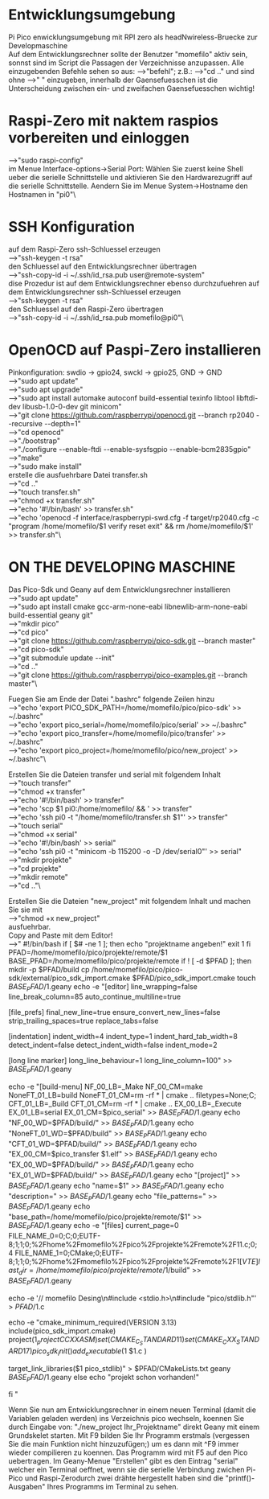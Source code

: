 # Entwicklungsumgebung
Pi Pico enwicklungsumgebung mit RPI zero als headNwireless-Bruecke zur Developmaschine\
Auf dem Entwicklungsrechner sollte der Benutzer "momefilo" aktiv sein, sonnst sind im Script die Passagen der Verzeichnisse anzupassen.
Alle einzugebenden Befehle sehen so aus: -->"befehl"; z.B.: -->"cd .."
und sind ohne -->" " einzugeben, innerhalb der Gaensefuesschen ist die Unterscheidung zwischen
ein- und zweifachen Gaensefuesschen wichtig!

# Raspi-Zero mit naktem raspios vorbereiten und einloggen
-->"sudo raspi-config"\
im Menue Interface-options->Serial Port: Wählen Sie zuerst keine Shell ueber
die serielle Schnittstelle und aktivieren Sie den Hardwarezugriff auf die serielle Schnittstelle.
Aendern Sie im Menue System->Hostname den Hostnamen in "pi0"\

# SSH Konfiguration
auf dem Raspi-Zero ssh-Schluessel erzeugen\
-->"ssh-keygen -t rsa"\
den Schluessel auf den Entwicklungsrechner übertragen\
-->"ssh-copy-id -i ~/.ssh/id_rsa.pub user@remote-system"\
dise Prozedur ist auf dem Entwicklungsrechner ebenso durchzufuehren
auf dem Entwicklungsrechner ssh-Schluessel erzeugen\
-->"ssh-keygen -t rsa"\
den Schluessel auf den Raspi-Zero übertragen\
-->"ssh-copy-id -i ~/.ssh/id_rsa.pub momefilo@pi0"\

# OpenOCD auf Paspi-Zero installieren
Pinkonfiguration: swdio -> gpio24, swckl -> gpio25, GND -> GND\
-->"sudo apt update"\
-->"sudo apt upgrade"\
-->"sudo apt install automake autoconf build-essential texinfo libtool libftdi-dev libusb-1.0-0-dev git minicom"\
-->"git clone https://github.com/raspberrypi/openocd.git --branch rp2040 --recursive --depth=1"\
-->"cd openocd"\
-->"./bootstrap"\
-->"./configure --enable-ftdi --enable-sysfsgpio --enable-bcm2835gpio"\
-->"make"\
-->"sudo make install"\
erstelle die ausfuehrbare Datei transfer.sh\
-->"cd .."\
-->"touch transfer.sh"\
-->"chmod +x transfer.sh"\
-->"echo '#!/bin/bash' >> transfer.sh"\
-->"echo 'openocd -f interface/raspberrypi-swd.cfg -f target/rp2040.cfg -c "program /home/momefilo/$1 verify reset exit" && rm /home/momefilo/$1' >> transfer.sh"\

# ON THE DEVELOPING MASCHINE
Das Pico-Sdk und Geany auf dem Entwicklungsrechner installieren\
-->"sudo apt update"\
-->"sudo apt install cmake gcc-arm-none-eabi libnewlib-arm-none-eabi build-essential geany git"\
-->"mkdir pico"\
-->"cd pico"\
-->"git clone https://github.com/raspberrypi/pico-sdk.git --branch master"\
-->"cd pico-sdk"\
-->"git submodule update --init"\
-->"cd .."\
-->"git clone https://github.com/raspberrypi/pico-examples.git --branch master"\

Fuegen Sie am Ende der Datei ".bashrc" folgende Zeilen hinzu\
-->"echo 'export PICO_SDK_PATH=/home/momefilo/pico/pico-sdk' >> ~/.bashrc"\
-->"echo 'export pico_serial=/home/momefilo/pico/serial' >> ~/.bashrc"\
-->"echo 'export pico_transfer=/home/momefilo/pico/transfer' >> ~/.bashrc"\
-->"echo 'export pico_project=/home/momefilo/pico/new_project' >> ~/.bashrc"\

Erstellen Sie die Dateien transfer und serial mit folgendem Inhalt\
-->"touch transfer"\
-->"chmod +x transfer"\
-->"echo '#!/bin/bash' >> transfer"\
-->"echo 'scp $1 pi0:/home/momefilo/ && \' >> transfer"\
-->"echo 'ssh pi0 -t "/home/momefilo/transfer.sh $1"' >> transfer"\
-->"touch serial"\
-->"chmod +x serial"\
-->"echo '#!/bin/bash' >> serial"\
-->"echo 'ssh pi0 -t "minicom -b 115200 -o -D /dev/serial0"' >> serial"\
-->"mkdir projekte"\
-->"cd projekte"\
-->"mkdir remote"\
-->"cd .."\

Erstellen Sie die Dateien "new_project" mit folgendem Inhalt und machen Sie sie mit\
-->"chmod +x new_project"\
ausfuehrbar.\
Copy and Paste mit dem Editor!\
-->"
#!/bin/bash
if [ $# -ne 1 ]; then
	echo "projektname angeben!"
 	exit 1
fi
PFAD=/home/momefilo/pico/projekte/remote/$1
BASE_PFAD=/home/momefilo/pico/projekte/remote
if  ! [ -d $PFAD ]; then
mkdir -p $PFAD/build
cp /home/momefilo/pico/pico-sdk/external/pico_sdk_import.cmake $PFAD/pico_sdk_import.cmake
touch $BASE_PFAD/$1.geany
echo -e "[editor]
line_wrapping=false
line_break_column=85
auto_continue_multiline=true

[file_prefs]
final_new_line=true
ensure_convert_new_lines=false
strip_trailing_spaces=true
replace_tabs=false

[indentation]
indent_width=4
indent_type=1
indent_hard_tab_width=8
detect_indent=false
detect_indent_width=false
indent_mode=2

[long line marker]
long_line_behaviour=1
long_line_column=100" >> $BASE_PFAD/$1.geany

echo -e "[build-menu]
NF_00_LB=_Make
NF_00_CM=make
NoneFT_01_LB=build
NoneFT_01_CM=rm -rf * | cmake ..
filetypes=None;C;
CFT_01_LB=_Build
CFT_01_CM=rm -rf * | cmake ..
EX_00_LB=_Execute
EX_01_LB=serial
EX_01_CM=$pico_serial" >> $BASE_PFAD/$1.geany
echo "NF_00_WD=$PFAD/build/" >> $BASE_PFAD/$1.geany
echo "NoneFT_01_WD=$PFAD/build" >> $BASE_PFAD/$1.geany
echo "CFT_01_WD=$PFAD/build/"  >> $BASE_PFAD/$1.geany
echo "EX_00_CM=$pico_transfer $1.elf"  >> $BASE_PFAD/$1.geany
echo "EX_00_WD=$PFAD/build/"  >> $BASE_PFAD/$1.geany
echo "EX_01_WD=$PFAD/build/"  >> $BASE_PFAD/$1.geany
echo "[project]" >> $BASE_PFAD/$1.geany
echo "name=$1" >> $BASE_PFAD/$1.geany
echo "description=" >> $BASE_PFAD/$1.geany
echo "file_patterns=" >> $BASE_PFAD/$1.geany
echo "base_path=/home/momefilo/pico/projekte/remote/$1" >> $BASE_PFAD/$1.geany
echo -e "[files]
current_page=0
FILE_NAME_0=0;C;0;EUTF-8;1;1;0;%2Fhome%2Fmomefilo%2Fpico%2Fprojekte%2Fremote%2F$1%2F$1.c;0;4
FILE_NAME_1=0;CMake;0;EUTF-8;1;1;0;%2Fhome%2Fmomefilo%2Fpico%2Fprojekte%2Fremote%2F$1%2FCMakeLists.txt;0;4
[VTE]
last_dir=/home/momefilo/pico/projekte/remote/$1/build" >> $BASE_PFAD/$1.geany

echo -e '// momefilo Desing\n#include <stdio.h>\n#include "pico/stdlib.h"' > $PFAD/$1.c

echo -e "cmake_minimum_required(VERSION 3.13)
include(pico_sdk_import.cmake)
project($1_project C CXX ASM)
set(CMAKE_C_STANDARD 11)
set(CMAKE_CXX_STANDARD 17)
pico_sdk_init()
add_executable($1
$1.c
)

target_link_libraries($1 pico_stdlib)" > $PFAD/CMakeLists.txt
geany $BASE_PFAD/$1.geany
else
echo "projekt schon vorhanden!"

fi
"

Wenn Sie nun am Entwicklungsrechner in einem neuen Terminal (damit die Variablen geladen werden) ins Verzeichnis pico wechseln, koennen Sie 
durch Eingabe von: "./new_project Ihr_Projektname" direkt Geany mit einem
Grundskelet starten. Mit F9 bilden Sie Ihr Programm erstmals (vergessen Sie die main Funktion nicht hinzuzufügen;) um es dann 
mit ^F9 immer wieder compilieren zu koennen. Das Programm wird mit F5 auf den Pico uebertragen.
Im Geany-Menue "Erstellen" gibt es  den Eintrag "serial" welcher ein Terminal oeffnet, wenn sie die serielle Verbindung
zwichen Pi-Pico und Raspi-Zerodurch zwei drähte hergestellt haben sind die "printf()-Ausgaben" Ihres Programms im Terminal zu sehen.

